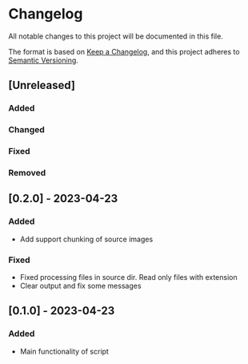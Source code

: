 # Changelog

All notable changes to this project will be documented in this file.

The format is based on [Keep a Changelog](https://keepachangelog.com/en/1.0.0/),
and this project adheres to [Semantic Versioning](https://semver.org/spec/v2.0.0.html).

## [Unreleased]

### Added
### Changed
### Fixed
### Removed

## [0.2.0] - 2023-04-23

### Added
 - Add support chunking of source images
### Fixed
- Fixed processing files in source dir. Read only files with extension
- Clear output and fix some messages

## [0.1.0] - 2023-04-23

### Added
- Main functionality of script
